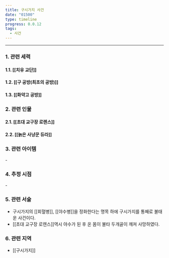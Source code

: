 ```yaml
---
title: 구시가지 사건
date: "01500"
type: timeline
progress: 0.0.12
tags:
  - 사건
---
```

---
### 1. 관련 세력 
#### 1.1. [[치유 교단]]
#### 1.2. [[구 공방(최초의 공방)]]
#### 1.3. [[화약고 공방]]

### 2. 관련 인물
#### 2.1. [[초대 교구장 로렌스]]
#### 2.2. [[늙은 사냥꾼 듀라]]

### 3. 관련 아이템
\-
### 4. 추정 시점
\-
### 5. 관련 서술
- 구시가지의 [[회혈병]], [[야수병]]을 정화한다는 명목 하에 구시가지를 통째로 불태운 사건이다.
- [[초대 교구장 로렌스]]역시 야수가 된 후 온 몸이 불타 두개골이 깨져 사망하였다. 
### 6. 관련 지역
- [[구시가지]]

